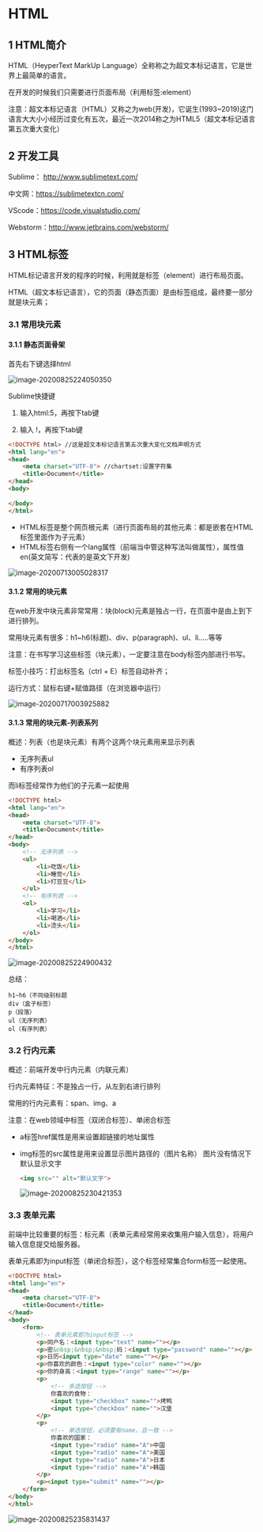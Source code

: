 # HTML

## 1 HTML简介

HTML（HeyperText MarkUp Language）全称称之为超文本标记语言，它是世界上最简单的语言。

在开发的时候我们只需要进行页面布局（利用标签:element）

注意：超文本标记语言（HTML）又称之为web(开发)，它诞生(1993~2019)这门语言大大小小经历过变化有五次，最近一次2014称之为HTML5（超文本标记语言第五次重大变化）

## 2 开发工具

Sublime： http://www.sublimetext.com/

中文网：https://sublimetextcn.com/

VScode：https://code.visualstudio.com/

Webstorm：http://www.jetbrains.com/webstorm/

## 3 HTML标签

HTML标记语言开发的程序的时候，利用就是标签（element）进行布局页面。

HTML（超文本标记语言），它的页面（静态页面）是由标签组成，最终要一部分就是块元素；

### 3.1 常用块元素

#### 3.1.1 静态页面骨架

首先右下键选择html

![image-20200825224050350](https://yeyangshu-picgo.oss-cn-shanghai.aliyuncs.com/img/image-20200825224050350.png)

Sublime快捷键

1. 输入html:5，再按下tab键

2. 输入 !，再按下tab键

```html
<!DOCTYPE html> //这是超文本标记语言第五次重大变化文档声明方式
<html lang="en">
<head>
	<meta charset="UTF-8"> //chartset:设置字符集
	<title>Document</title>
</head>
<body>
	
</body>
</html>
```

- HTML标签是整个网页根元素（进行页面布局的其他元素：都是嵌套在HTML标签里面作为子元素）
- HTML标签右侧有一个lang属性（前端当中管这种写法叫做属性），属性值en(英文简写：代表的是英文下开发)

![image-20200713005028317](https://yeyangshu-picgo.oss-cn-shanghai.aliyuncs.com/img/20200713005036.png)

#### 3.1.2 常用的块元素

在web开发中块元素非常常用：块(block)元素是独占一行，在页面中是由上到下进行排列。

常用块元素有很多：h1~h6(标题)、div、p(paragraph)、ul、li.....等等

注意：在书写学习这些标签（块元素），一定要注意在body标签内部进行书写。

标签小技巧：打出标签名（ctrl + E）标签自动补齐；

运行方式：鼠标右键+赋值路径（在浏览器中运行）

![image-20200717003925882](https://yeyangshu-picgo.oss-cn-shanghai.aliyuncs.com/img/image-20200717003925882.png)

#### 3.1.3 常用的块元素-列表系列

概述：列表（也是块元素）有两个这两个块元素用来显示列表

- 无序列表ul
- 有序列表ol

而li标签经常作为他们的子元素一起使用

```html
<!DOCTYPE html>
<html lang="en">
<head>
	<meta charset="UTF-8">
	<title>Document</title>
</head>
<body>
	<!-- 无序列表 -->
	<ul>
		<li>吃饭</li>
		<li>睡觉</li>
		<li>打豆豆</li>
	</ul>
	<!-- 有序列表 -->
	<ol>
		<li>学习</li>
		<li>喝酒</li>
		<li>烫头</li>
	</ol>
</body>
</html>
```

![image-20200825224900432](https://yeyangshu-picgo.oss-cn-shanghai.aliyuncs.com/img/image-20200825224900432.png)

总结：

```
h1~h6（不同级别标题
div（盒子标签）
p（段落）
ul（无序列表）
ol（有序列表）
```

### 3.2 行内元素

概述：前端开发中行内元素（内联元素）

行内元素特征：不是独占一行，从左到右进行排列

常用的行内元素有：span、img、a

注意：在web领域中标签（双闭合标签）、单闭合标签

- a标签href属性是用来设置超链接的地址属性

- img标签的src属性是用来设置显示图片路径的（图片名称） 图片没有情况下默认显示文字

  ```html
  <img src="" alt="默认文字">
  ```

  ![image-20200825230421353](https://yeyangshu-picgo.oss-cn-shanghai.aliyuncs.com/img/image-20200825230421353.png)    

### 3.3 表单元素

前端中比较重要的标签：标元素（表单元素经常用来收集用户输入信息），将用户输入信息提交给服务器。

表单元素即为input标签（单闭合标签），这个标签经常集合form标签一起使用。

```html
<!DOCTYPE html>
<html lang="en">
<head>
	<meta charset="UTF-8">
	<title>Document</title>
</head>
<body>
	<form>
		<!-- 表单元素即为input标签 -->
		<p>同户名：<input type="text" name=""></p>
		<p>密&nbsp;&nbsp;&nbsp;码：<input type="password" name=""></p>
		<p>日历<input type="date" name=""></p>
		<p>你喜欢的颜色：<input type="color" name=""></p>
		<p>你的身高：<input type="range" name=""></p>
		<p>
			<!-- 多选按钮 -->
			你喜欢的食物：
			<input type="checkbox" name="">烤鸭
			<input type="checkbox" name="">汉堡
		</p>
		<p>
			<!-- 单选按钮，必须要有name，且一致 -->
			你喜欢的国家：
			<input type="radio" name="A">中国
			<input type="radio" name="A">美国
			<input type="radio" name="A">日本
			<input type="radio" name="A">韩国
		</p>
		<p><input type="submit" name=""></p>
	</form>
</body>
</html>
```

![image-20200825235831437](https://yeyangshu-picgo.oss-cn-shanghai.aliyuncs.com/img/image-20200825235831437.png)